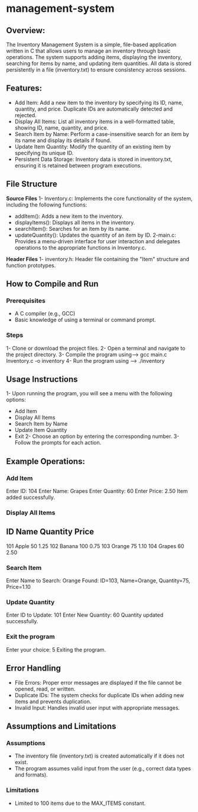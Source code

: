 # management-system
## Overview:
The Inventory Management System is a simple, file-based application written in C that allows users to manage an inventory through basic operations. The system supports adding items, displaying the inventory, searching for items by name, and updating item quantities. All data is stored persistently in a file (inventory.txt) to ensure consistency across sessions.

## Features:
- Add Item: Add a new item to the inventory by specifying its ID, name, quantity, and price. Duplicate IDs are automatically detected and rejected.
- Display All Items: List all inventory items in a well-formatted table, showing ID, name, quantity, and price.
- Search Item by Name: Perform a case-insensitive search for an item by its name and display its details if found.
- Update Item Quantity: Modify the quantity of an existing item by specifying its unique ID.
- Persistent Data Storage: Inventory data is stored in inventory.txt, ensuring it is retained between program executions.

## File Structure
**Source Files**
1- Inventory.c: Implements the core functionality of the system, including the following functions:
   - addItem(): Adds a new item to the inventory.
   - displayItems(): Displays all items in the inventory.
   - searchItem(): Searches for an item by its name.
   - updateQuantity(): Updates the quantity of an item by ID.
2-main.c: Provides a menu-driven interface for user interaction and delegates operations to the appropriate functions in Inventory.c.

**Header Files**
1- inventory.h: Header file containing the "Item" structure and function prototypes.

## How to Compile and Run
### Prerequisites
- A C compiler (e.g., GCC)
- Basic knowledge of using a terminal or command prompt.

### Steps
1- Clone or download the project files.
2- Open a terminal and navigate to the project directory.
3- Compile the program using--> gcc main.c Inventory.c -o inventory
4- Run the program using --> ./inventory

## Usage Instructions
1- Upon running the program, you will see a menu with the following options:
   - Add Item
   - Display All Items
   - Search Item by Name
   - Update Item Quantity
   - Exit
2- Choose an option by entering the corresponding number.
3- Follow the prompts for each action.

## Example Operations:
### Add Item
Enter ID: 104
Enter Name: Grapes
Enter Quantity: 60
Enter Price: 2.50
Item added successfully.

### Display All Items
ID    Name       Quantity    Price
-----------------------------------
101   Apple      50          1.25
102   Banana     100         0.75
103   Orange     75          1.10
104   Grapes     60          2.50

### Search Item
Enter Name to Search: Orange
Found: ID=103, Name=Orange, Quantity=75, Price=1.10

### Update Quantity
Enter ID to Update: 101
Enter New Quantity: 60
Quantity updated successfully.

### Exit the program
Enter your choice: 5
Exiting the program.

## Error Handling
- File Errors: Proper error messages are displayed if the file cannot be opened, read, or written.
- Duplicate IDs: The system checks for duplicate IDs when adding new items and prevents duplication.
- Invalid Input: Handles invalid user input with appropriate messages.

## Assumptions and Limitations
### Assumptions
- The inventory file (inventory.txt) is created automatically if it does not exist.
- The program assumes valid input from the user (e.g., correct data types and formats).

### Limitations
- Limited to 100 items due to the MAX_ITEMS constant.